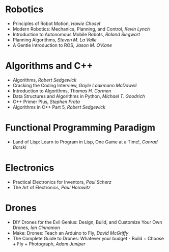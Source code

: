 
# Robotics
- Principles of Robot Motion, _Howie Choset_
- Modern Robotics: Mechanics, Planning, and Control, _Kevin Lynch_
- Introduction to Autonomous Mobile Robots, _Roland Siegwart_
- Planning Algorithms, _Steven M. La Valle_
- A Gentle Introduction to ROS, _Jason M. O'Kane_

# Algorithms and C++
- Algorithms, _Robert Sedgewick_
- Cracking the Coding Interview, _Gayle Laakmann McDowell_
- Introduction to Algorithms, _Thomas H. Cormen_
- Data Structures and Algorithms in Python, _Michael T. Goodrich_
- C++ Primer Plus, _Stephen Prata_
- Algorithms in C++ Part 5, _Robert Sedgewick_

# Functional Programming Paradigm
- Land of Lisp: Learn to Program in Lisp, One Game at a Time!, _Conrad Barski_

# Electronics
- Practical Electronics for Inventors, _Paul Scherz_
- The Art of Electronics, _Paul Horowitz_

# Drones
- DIY Drones for the Evil Genius: Design, Build, and Customize Your Own Drones, _Ian Cinnamon_
- Make: Drones: Teach an Arduino to Fly, _David McGriffy_
- The Complete Guide to Drones: Whatever your budget - Build + Choose + Fly + Photograph, _Adam Juniper_
